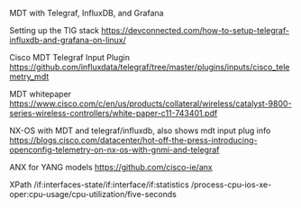 MDT with Telegraf, InfluxDB, and Grafana

Setting up the TIG stack
https://devconnected.com/how-to-setup-telegraf-influxdb-and-grafana-on-linux/

Cisco MDT Telegraf Input Plugin
https://github.com/influxdata/telegraf/tree/master/plugins/inputs/cisco_telemetry_mdt

MDT whitepaper
https://www.cisco.com/c/en/us/products/collateral/wireless/catalyst-9800-series-wireless-controllers/white-paper-c11-743401.pdf

NX-OS with MDT and telegraf/influxdb, also shows mdt input plug info
https://blogs.cisco.com/datacenter/hot-off-the-press-introducing-openconfig-telemetry-on-nx-os-with-gnmi-and-telegraf

ANX for YANG models
https://github.com/cisco-ie/anx

XPath
/if:interfaces-state/if:interface/if:statistics
/process-cpu-ios-xe-oper:cpu-usage/cpu-utilization/five-seconds